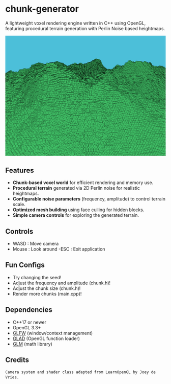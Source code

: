 # chunk-generator

A lightweight voxel rendering engine written in C++ using OpenGL, featuring procedural terrain generation with Perlin Noise based heightmaps.

![Generated Mountains](Mountains.png "Example Mountains")

## Features
- **Chunk-based voxel world** for efficient rendering and memory use.
- **Procedural terrain** generated via 2D Perlin noise for realistic heightmaps.
- **Configurable noise parameters** (frequency, amplitude) to control terrain scale.
- **Optimized mesh building** using face culling for hidden blocks.
- **Simple camera controls** for exploring the generated terrain.

## Controls
- WASD : Move camera
- Mouse : Look around
-ESC : Exit application

## Fun Configs
- Try changing the seed!
- Adjust the frequency and amplitude (chunk.h)!
- Adjust the chunk size (chunk.h)!
- Render more chunks (main.cpp)!

## Dependencies
- C++17 or newer
- OpenGL 3.3+
- [GLFW](https://www.glfw.org/) (window/context management)
- [GLAD](https://glad.dav1d.de/) (OpenGL function loader)
- [GLM](https://github.com/g-truc/glm) (math library)

## Credits
    Camera system and shader class adapted from LearnOpenGL by Joey de Vries.